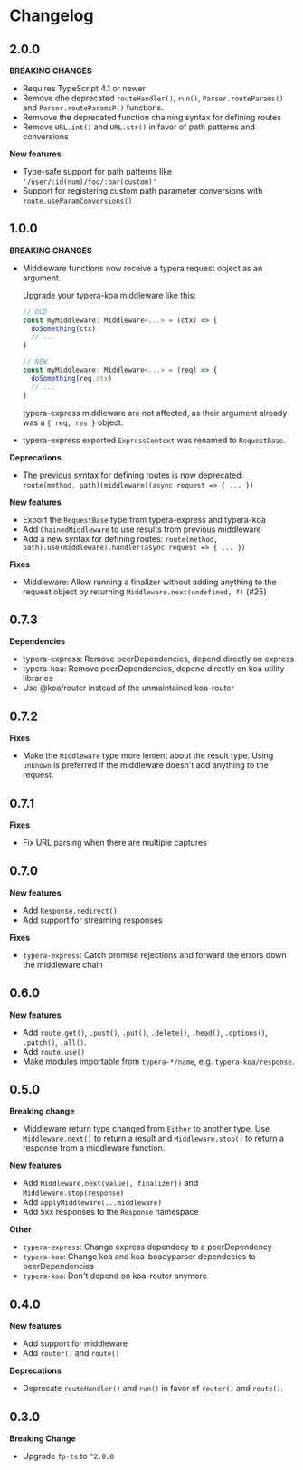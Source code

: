 # Changelog

## 2.0.0

**BREAKING CHANGES**

- Requires TypeScript 4.1 or newer
- Remove dhe deprecated `routeHandler()`, `run()`, `Parser.routeParams()` and
  `Parser.routeParamsP()` functions.
- Remvove the deprecated function chaining syntax for defining routes
- Remove `URL.int()` and `URL.str()` in favor of path patterns and conversions

**New features**

- Type-safe support for path patterns like `'/user/:id(num)/foo/:bar(custom)'`
- Support for registering custom path parameter conversions with
  `route.useParamConversions()`

## 1.0.0

**BREAKING CHANGES**

- Middleware functions now receive a typera request object as an argument.

  Upgrade your typera-koa middleware like this:

  ```typescript
  // OLD
  const myMiddleware: Middleware<...> = (ctx) => {
    doSomething(ctx)
    // ...
  }

  // NEW
  const myMiddleware: Middleware<...> = (req) => {
    doSomething(req.ctx)
    // ...
  }
  ```

  typera-express middleware are not affected, as their argument already was a
  `{ req, res }` object.

- typera-express exported `ExpressContext` was renamed to `RequestBase`.

**Deprecations**

- The previous syntax for defining routes is now deprecated:
  `route(method, path)(middleware)(async request => { ... })`

**New features**

- Export the `RequestBase` type from typera-express and typera-koa
- Add `ChainedMiddleware` to use results from previous middleware
- Add a new syntax for defining routes:
  `route(method, path).use(middleware).handler(async request => { ... })`

**Fixes**

- Middleware: Allow running a finalizer without adding anything to the request
  object by returning `Middleware.next(undefined, f)` (#25)

## 0.7.3

**Dependencies**

- typera-express: Remove peerDependencies, depend directly on express
- typera-koa: Remove peerDependencies, depend directly on koa utility libraries
- Use @koa/router instead of the unmaintained koa-router

## 0.7.2

**Fixes**

- Make the `Middleware` type more lenient about the result type. Using `unknown`
  is preferred if the middleware doesn't add anything to the request.

## 0.7.1

**Fixes**

- Fix URL parsing when there are multiple captures

## 0.7.0

**New features**

- Add `Response.redirect()`
- Add support for streaming responses

**Fixes**

- `typera-express`: Catch promise rejections and forward the errors down the
  middleware chain

## 0.6.0

**New features**

- Add `route.get()`, `.post()`, `.put()`, `.delete()`, `.head()`, `.options()`,
  `.patch()`, `.all()`.
- Add `route.use()`
- Make modules importable from `typera-*/name`, e.g. `typera-koa/response`.

## 0.5.0

**Breaking change**

- Middleware return type changed from `Either` to another type. Use
  `Middleware.next()` to return a result and `Middleware.stop()` to return a
  response from a middleware function.

**New features**

- Add `Middleware.next(value[, finalizer])` and `Middleware.stop(response)`
- Add `applyMiddleware(...middleware)`
- Add 5xx responses to the `Response` namespace

**Other**

- `typera-express`: Change express dependecy to a peerDependency
- `typera-koa`: Change koa and koa-boadyparser dependecies to peerDependencies
- `typera-koa`: Don't depend on koa-router anymore

## 0.4.0

**New features**

- Add support for middleware
- Add `router()` and `route()`

**Deprecations**

- Deprecate `routeHandler()` and `run()` in favor of `router()` and `route()`.

## 0.3.0

**Breaking Change**

- Upgrade `fp-ts` to `^2.0.0`
